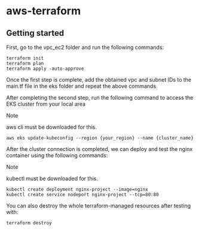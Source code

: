 # aws-terraform


## Getting started

First, go to the vpc_ec2 folder and run the following commands:

```
terraform init
terraform plan
terraform apply -auto-approve
```

Once the first step is complete, add the obtained vpc and subnet IDs to the main.tf file in the eks folder and repeat the above commands

After completing the second step, run the following command to access the EKS cluster from your local area
> [!NOTE]  
> aws cli must be downloaded for this.

```
aws eks update-kubeconfig --region {your_region} --name {cluster_name}
```
After the cluster connection is completed, we can deploy and test the nginx container using the following commands:
> [!NOTE]  
> kubectl must be downloaded for this.

```
kubectl create deployment nginx-project --image=nginx
kubectl create service nodeport nginx-project --tcp=80:80
```

You can also destroy the whole terraform-managed resources after testing with:
```
terraform destroy
```
